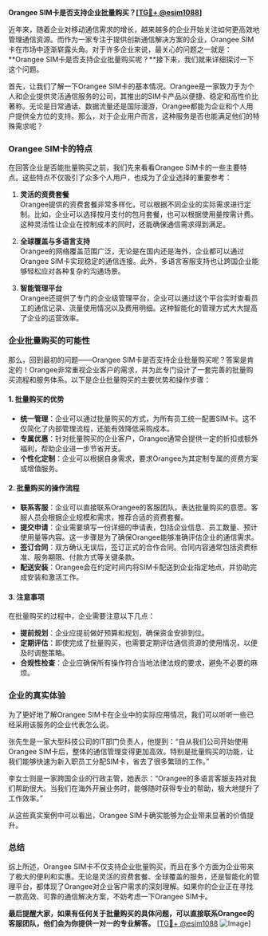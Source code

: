 **Orangee SIM卡是否支持企业批量购买？[[TG💪+ @esim1088](https://t.me/s/esim1088)]**

近年来，随着企业对移动通信需求的增长，越来越多的企业开始关注如何更高效地管理通信资源。而作为一家专注于提供创新通信解决方案的企业，Orangee SIM卡在市场中逐渐崭露头角。对于许多企业来说，最关心的问题之一就是：**Orangee SIM卡是否支持企业批量购买呢？**接下来，我们就来详细探讨一下这个问题。

首先，让我们了解一下Orangee SIM卡的基本情况。Orangee是一家致力于为个人和企业提供灵活通信服务的公司，其推出的SIM卡产品以便捷、稳定和高性价比著称。无论是日常通话、数据流量还是国际漫游，Orangee都能为企业和个人用户提供全方位的支持。那么，对于企业用户而言，这种服务是否也能满足他们的特殊需求呢？

### Orangee SIM卡的特点

在回答企业是否能批量购买之前，我们先来看看Orangee SIM卡的一些主要特点。这些特点不仅吸引了众多个人用户，也成为了企业选择的重要参考：

1. **灵活的资费套餐**  
   Orangee提供的资费套餐非常多样化，可以根据不同企业的实际需求进行定制。比如，企业可以选择按月支付的包月套餐，也可以根据使用量按需计费。这种灵活性让企业在控制成本的同时，还能确保通信需求得到满足。

2. **全球覆盖与多语言支持**  
   Orangee的网络覆盖范围广泛，无论是在国内还是海外，企业都可以通过Orangee SIM卡实现稳定的通信连接。此外，多语言客服支持也让跨国企业能够轻松应对各种复杂的沟通场景。

3. **智能管理平台**  
   Orangee还提供了专门的企业级管理平台，企业可以通过这个平台实时查看员工的通信记录、流量使用情况以及费用明细。这种智能化的管理方式大大提高了企业的运营效率。

### 企业批量购买的可能性

那么，回到最初的问题——Orangee SIM卡是否支持企业批量购买呢？答案是肯定的！Orangee非常重视企业客户的需求，并为此专门设计了一套完善的批量购买流程和服务体系。以下是企业批量购买的主要优势和操作步骤：

#### 1. **批量购买的优势**
   - **统一管理**：企业可以通过批量购买的方式，为所有员工统一配置SIM卡。这不仅简化了内部管理流程，还能有效降低采购成本。
   - **专属优惠**：针对批量购买的企业客户，Orangee通常会提供一定的折扣或额外福利，帮助企业进一步节省开支。
   - **个性化定制**：企业可以根据自身需求，要求Orangee为其定制专属的资费方案或增值服务。

#### 2. **批量购买的操作流程**
   - **联系客服**：企业可以直接联系Orangee的客服团队，表达批量购买的意愿。客服人员会根据企业规模和需求，推荐合适的资费套餐。
   - **提交申请**：企业需要填写一份详细的申请表，包括企业信息、员工数量、预计使用量等内容。这一步骤是为了确保Orangee能够准确评估企业的通信需求。
   - **签订合同**：双方确认无误后，签订正式的合作合同。合同内容通常包括资费标准、服务期限、付款方式等关键条款。
   - **配送安装**：Orangee会在约定时间内将SIM卡配送到企业指定地点，并协助完成安装和激活工作。

#### 3. **注意事项**
   在批量购买的过程中，企业需要注意以下几点：
   - **提前规划**：企业应提前做好预算和规划，确保资金安排到位。
   - **定期评估**：即使完成了批量购买，也需要定期评估通信资源的使用情况，以便及时调整策略。
   - **合规性检查**：企业应确保所有操作符合当地法律法规的要求，避免不必要的麻烦。

### 企业的真实体验

为了更好地了解Orangee SIM卡在企业中的实际应用情况，我们可以听听一些已经采用该服务的企业代表怎么说。

张先生是一家大型科技公司的IT部门负责人，他提到：“自从我们公司开始使用Orangee SIM卡后，整体的通信管理变得更加高效。特别是批量购买的功能，让我们能够快速为新入职员工分配SIM卡，省去了很多繁琐的工作。”

李女士则是一家跨国企业的行政主管，她表示：“Orangee的多语言客服支持对我们帮助很大。当我们在海外开展业务时，能够随时获得专业的帮助，极大地提升了工作效率。”

从这些真实案例中可以看出，Orangee SIM卡确实能够为企业带来显著的价值提升。

### 总结

综上所述，Orangee SIM卡不仅支持企业批量购买，而且在多个方面为企业带来了极大的便利和实惠。无论是灵活的资费套餐、全球覆盖的服务，还是智能化的管理平台，都体现了Orangee对企业客户需求的深刻理解。如果你的企业正在寻找一款高效、可靠的通信解决方案，不妨考虑一下Orangee SIM卡。

**最后提醒大家，如果有任何关于批量购买的具体问题，可以直接联系Orangee的客服团队，他们会为你提供一对一的专业解答。** [[TG💪+ @esim1088](https://t.me/s/esim1088) ![Image](https://i.postimg.cc/4NQfJmqS/Snipaste-2025-05-13-00-14-12.png)]